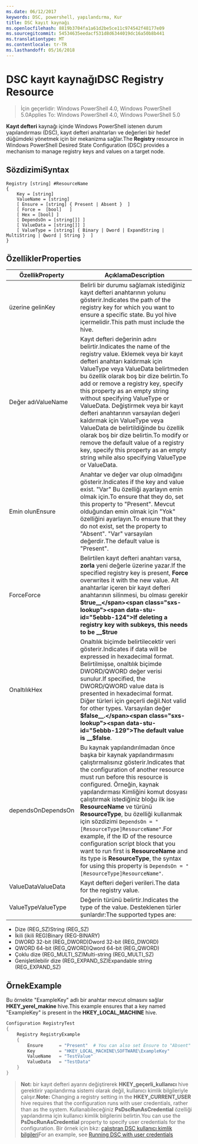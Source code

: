 ```yaml
---
ms.date: 06/12/2017
keywords: DSC, powershell, yapılandırma, Kur
title: DSC kayıt kaynağı
ms.openlocfilehash: 8819b3704fa1a61d2be5ce11c974542f48177e09
ms.sourcegitcommit: 54534635eedacf531d8d6344019dc16a50b8b441
ms.translationtype: MT
ms.contentlocale: tr-TR
ms.lasthandoff: 05/16/2018
---
```

# <a name="dsc-registry-resource"></a><span data-ttu-id="5ebbb-103">DSC kayıt kaynağı</span><span class="sxs-lookup"><span data-stu-id="5ebbb-103">DSC Registry Resource</span></span>

> <span data-ttu-id="5ebbb-104">İçin geçerlidir: Windows PowerShell 4.0, Windows PowerShell 5.0</span><span class="sxs-lookup"><span data-stu-id="5ebbb-104">Applies To: Windows PowerShell 4.0, Windows PowerShell 5.0</span></span>

<span data-ttu-id="5ebbb-105">**Kayıt defteri** kaynağı içinde Windows PowerShell istenen durum yapılandırması (DSC), kayıt defteri anahtarları ve değerleri bir hedef düğümdeki yönetmek için bir mekanizma sağlar.</span><span class="sxs-lookup"><span data-stu-id="5ebbb-105">The **Registry** resource in Windows PowerShell Desired State Configuration (DSC) provides a mechanism to manage registry keys and values on a target node.</span></span>

## <a name="syntax"></a><span data-ttu-id="5ebbb-106">Sözdizimi</span><span class="sxs-lookup"><span data-stu-id="5ebbb-106">Syntax</span></span>

```
Registry [string] #ResourceName
{
    Key = [string]
    ValueName = [string]
    [ Ensure = [string] { Present | Absent }  ]
    [ Force =  [bool]   ]
    [ Hex = [bool] ]
    [ DependsOn = [string[]] ]
    [ ValueData = [string[]] ]
    [ ValueType = [string] { Binary | Dword | ExpandString | MultiString | Qword | String }  ]
}
```

## <a name="properties"></a><span data-ttu-id="5ebbb-107">Özellikler</span><span class="sxs-lookup"><span data-stu-id="5ebbb-107">Properties</span></span>
|  <span data-ttu-id="5ebbb-108">Özellik</span><span class="sxs-lookup"><span data-stu-id="5ebbb-108">Property</span></span>  |  <span data-ttu-id="5ebbb-109">Açıklama</span><span class="sxs-lookup"><span data-stu-id="5ebbb-109">Description</span></span>   |
|---|---|
| <span data-ttu-id="5ebbb-110">üzerine gelin</span><span class="sxs-lookup"><span data-stu-id="5ebbb-110">Key</span></span>| <span data-ttu-id="5ebbb-111">Belirli bir durumu sağlamak istediğiniz kayıt defteri anahtarının yolunu gösterir.</span><span class="sxs-lookup"><span data-stu-id="5ebbb-111">Indicates the path of the registry key for which you want to ensure a specific state.</span></span> <span data-ttu-id="5ebbb-112">Bu yol hive içermelidir.</span><span class="sxs-lookup"><span data-stu-id="5ebbb-112">This path must include the hive.</span></span>|
| <span data-ttu-id="5ebbb-113">Değer adı</span><span class="sxs-lookup"><span data-stu-id="5ebbb-113">ValueName</span></span>| <span data-ttu-id="5ebbb-114">Kayıt defteri değerinin adını belirtir.</span><span class="sxs-lookup"><span data-stu-id="5ebbb-114">Indicates the name of the registry value.</span></span> <span data-ttu-id="5ebbb-115">Eklemek veya bir kayıt defteri anahtarı kaldırmak için ValueType veya ValueData belirtmeden bu özellik olarak boş bir dize belirtin.</span><span class="sxs-lookup"><span data-stu-id="5ebbb-115">To add or remove a registry key, specify this property as an empty string without specifying ValueType or ValueData.</span></span> <span data-ttu-id="5ebbb-116">Değiştirmek veya bir kayıt defteri anahtarının varsayılan değeri kaldırmak için ValueType veya ValueData de belirtildiğinde bu özellik olarak boş bir dize belirtin.</span><span class="sxs-lookup"><span data-stu-id="5ebbb-116">To modify or remove the default value of a registry key, specify this property as an empty string while also specifying ValueType or ValueData.</span></span>|
| <span data-ttu-id="5ebbb-117">Emin olun</span><span class="sxs-lookup"><span data-stu-id="5ebbb-117">Ensure</span></span>| <span data-ttu-id="5ebbb-118">Anahtar ve değer var olup olmadığını gösterir.</span><span class="sxs-lookup"><span data-stu-id="5ebbb-118">Indicates if the key and value exist.</span></span> <span data-ttu-id="5ebbb-119">"Var" Bu özelliği ayarlayın emin olmak için.</span><span class="sxs-lookup"><span data-stu-id="5ebbb-119">To ensure that they do, set this property to "Present".</span></span> <span data-ttu-id="5ebbb-120">Mevcut olduğundan emin olmak için "Yok" özelliğini ayarlayın.</span><span class="sxs-lookup"><span data-stu-id="5ebbb-120">To ensure that they do not exist, set the property to "Absent".</span></span> <span data-ttu-id="5ebbb-121">"Var" varsayılan değerdir.</span><span class="sxs-lookup"><span data-stu-id="5ebbb-121">The default value is "Present".</span></span>|
| <span data-ttu-id="5ebbb-122">Force</span><span class="sxs-lookup"><span data-stu-id="5ebbb-122">Force</span></span>| <span data-ttu-id="5ebbb-123">Belirtilen kayıt defteri anahtarı varsa, __zorla__ yeni değerle üzerine yazar.</span><span class="sxs-lookup"><span data-stu-id="5ebbb-123">If the specified registry key is present, __Force__ overwrites it with the new value.</span></span> <span data-ttu-id="5ebbb-124">Alt anahtarlar içeren bir kayıt defteri anahtarının silinmesi, bu olması gerekir __$true__</span><span class="sxs-lookup"><span data-stu-id="5ebbb-124">If deleting a registry key with subkeys, this needs to be __$true__</span></span>|
| <span data-ttu-id="5ebbb-125">Onaltılık</span><span class="sxs-lookup"><span data-stu-id="5ebbb-125">Hex</span></span>| <span data-ttu-id="5ebbb-126">Onaltılık biçimde belirtilecektir veri gösterir.</span><span class="sxs-lookup"><span data-stu-id="5ebbb-126">Indicates if data will be expressed in hexadecimal format.</span></span> <span data-ttu-id="5ebbb-127">Belirtilmişse, onaltılık biçimde DWORD/QWORD değer verisi sunulur.</span><span class="sxs-lookup"><span data-stu-id="5ebbb-127">If specified, the DWORD/QWORD value data is presented in hexadecimal format.</span></span> <span data-ttu-id="5ebbb-128">Diğer türleri için geçerli değil.</span><span class="sxs-lookup"><span data-stu-id="5ebbb-128">Not valid for other types.</span></span> <span data-ttu-id="5ebbb-129">Varsayılan değer __$false__.</span><span class="sxs-lookup"><span data-stu-id="5ebbb-129">The default value is __$false__.</span></span>|
| <span data-ttu-id="5ebbb-130">dependsOn</span><span class="sxs-lookup"><span data-stu-id="5ebbb-130">DependsOn</span></span>| <span data-ttu-id="5ebbb-131">Bu kaynak yapılandırılmadan önce başka bir kaynak yapılandırmasını çalıştırmalısınız gösterir.</span><span class="sxs-lookup"><span data-stu-id="5ebbb-131">Indicates that the configuration of another resource must run before this resource is configured.</span></span> <span data-ttu-id="5ebbb-132">Örneğin, kaynak yapılandırması Kimliğini komut dosyası çalıştırmak istediğiniz bloğu ilk ise __ResourceName__ ve türünü __ResourceType__, bu özelliği kullanmak için sözdizimi `DependsOn = "[ResourceType]ResourceName"`.</span><span class="sxs-lookup"><span data-stu-id="5ebbb-132">For example, if the ID of the resource configuration script block that you want to run first is __ResourceName__ and its type is __ResourceType__, the syntax for using this property is `DependsOn = "[ResourceType]ResourceName"`.</span></span>|
| <span data-ttu-id="5ebbb-133">ValueData</span><span class="sxs-lookup"><span data-stu-id="5ebbb-133">ValueData</span></span>| <span data-ttu-id="5ebbb-134">Kayıt defteri değeri verileri.</span><span class="sxs-lookup"><span data-stu-id="5ebbb-134">The data for the registry value.</span></span>|
| <span data-ttu-id="5ebbb-135">ValueType</span><span class="sxs-lookup"><span data-stu-id="5ebbb-135">ValueType</span></span>| <span data-ttu-id="5ebbb-136">Değerin türünü belirtir.</span><span class="sxs-lookup"><span data-stu-id="5ebbb-136">Indicates the type of the value.</span></span> <span data-ttu-id="5ebbb-137">Desteklenen türler şunlardır:</span><span class="sxs-lookup"><span data-stu-id="5ebbb-137">The supported types are:</span></span>
<ul><li><span data-ttu-id="5ebbb-138">Dize (REG_SZ)</span><span class="sxs-lookup"><span data-stu-id="5ebbb-138">String (REG_SZ)</span></span></li>


<li><span data-ttu-id="5ebbb-139">İkili (ikili REG)</span><span class="sxs-lookup"><span data-stu-id="5ebbb-139">Binary (REG-BINARY)</span></span></li>


<li><span data-ttu-id="5ebbb-140">DWORD 32-bit (REG_DWORD)</span><span class="sxs-lookup"><span data-stu-id="5ebbb-140">Dword 32-bit (REG_DWORD)</span></span></li>


<li><span data-ttu-id="5ebbb-141">QWORD 64-bit (REG_QWORD)</span><span class="sxs-lookup"><span data-stu-id="5ebbb-141">Qword 64-bit (REG_QWORD)</span></span></li>


<li><span data-ttu-id="5ebbb-142">Çoklu dize (REG_MULTI_SZ)</span><span class="sxs-lookup"><span data-stu-id="5ebbb-142">Multi-string (REG_MULTI_SZ)</span></span></li>


<li><span data-ttu-id="5ebbb-143">Genişletilebilir dize (REG_EXPAND_SZ)</span><span class="sxs-lookup"><span data-stu-id="5ebbb-143">Expandable string (REG_EXPAND_SZ)</span></span></li></ul>

## <a name="example"></a><span data-ttu-id="5ebbb-144">Örnek</span><span class="sxs-lookup"><span data-stu-id="5ebbb-144">Example</span></span>
<span data-ttu-id="5ebbb-145">Bu örnekte "ExampleKey" adlı bir anahtar mevcut olmasını sağlar **HKEY\_yerel\_makine** hive.</span><span class="sxs-lookup"><span data-stu-id="5ebbb-145">This example ensures that a key named "ExampleKey" is present in the **HKEY\_LOCAL\_MACHINE** hive.</span></span>
```powershell
Configuration RegistryTest
{
    Registry RegistryExample
    {
        Ensure      = "Present"  # You can also set Ensure to "Absent"
        Key         = "HKEY_LOCAL_MACHINE\SOFTWARE\ExampleKey"
        ValueName   = "TestValue"
        ValueData   = "TestData"
    }
}
```

><span data-ttu-id="5ebbb-146">**Not:** bir kayıt defteri ayarını değiştirerek **HKEY\_geçerli\_kullanıcı** hive gerektirir yapılandırma sistemi olarak değil, kullanıcı kimlik bilgileriyle çalışır.</span><span class="sxs-lookup"><span data-stu-id="5ebbb-146">**Note:** Changing a registry setting in the **HKEY\_CURRENT\_USER** hive requires that the configuration runs with user credentials, rather than as the system.</span></span>
><span data-ttu-id="5ebbb-147">Kullanabileceğiniz **PsDscRunAsCredential** özelliği yapılandırma için kullanıcı kimlik bilgilerini belirtin.</span><span class="sxs-lookup"><span data-stu-id="5ebbb-147">You can use the **PsDscRunAsCredential** property to specify user credentials for the configuration.</span></span> <span data-ttu-id="5ebbb-148">Bir örnek için bkz: [çalıştıran DSC kullanıcı kimlik bilgileri](runAsUser.md)</span><span class="sxs-lookup"><span data-stu-id="5ebbb-148">For an example, see [Running DSC with user credentials](runAsUser.md)</span></span>
